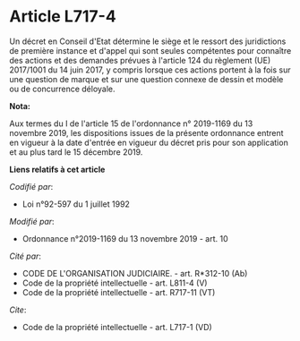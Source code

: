 # Article L717-4

Un décret en Conseil d'Etat détermine le siège et le ressort des juridictions de première instance et d'appel qui sont seules
compétentes pour connaître des actions et des demandes prévues à l'article 124 du règlement (UE) 2017/1001 du 14 juin 2017, y
compris lorsque ces actions portent à la fois sur une question de marque et sur une question connexe de dessin et modèle ou
de concurrence déloyale.

**Nota:**

Aux termes du I de l'article 15 de l'ordonnance n° 2019-1169 du 13 novembre 2019, les dispositions issues de la présente
ordonnance entrent en vigueur à la date d'entrée en vigueur du décret pris pour son application et au plus tard le 15
décembre 2019.

**Liens relatifs à cet article**

_Codifié par_:

  - Loi n°92-597 du 1 juillet 1992

_Modifié par_:

  - Ordonnance n°2019-1169 du 13 novembre 2019 - art. 10

_Cité par_:

  - CODE DE L'ORGANISATION JUDICIAIRE. - art. R*312-10 (Ab)
  - Code de la propriété intellectuelle - art. L811-4 (V)
  - Code de la propriété intellectuelle - art. R717-11 (VT)

_Cite_:

  - Code de la propriété intellectuelle - art. L717-1 (VD)
